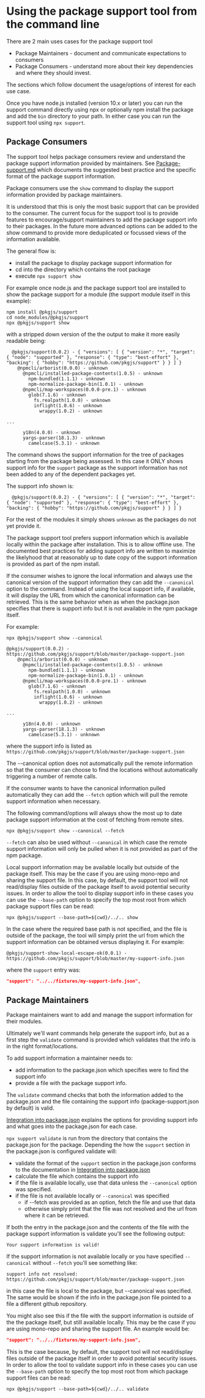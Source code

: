 # Using the package support tool from the command line

There are 2 main uses cases for the package support tool

* Package Maintainers - document and communicate expectations to consumers
* Package Consumers - understand more about their key dependencies and where they 
  should invest.

The sections which follow document the usage/options of interest for each use
case.

Once you have node.js installed (version 10.x or later) you can
run the support command directly using npx or optionally npm install the
package and add the `bin` directory to your path. In either case
you can run the support tool using `npx support`.

## Package Consumers

The support tool helps package consumers review and understand the
package support information provided by maintainers. See
[Package-support.md](https://github.com/nodejs/package-maintenance/blob/master/docs/PACKAGE-SUPPORT.md)
which documents the suggested best practice and the specific format of the
package support information.

Package consumers use the `show` command to display the support information
provided by package maintainers.

It is understood that this is only the most basic support that can be provided
to the consumer. The current focus for the support tool is to provide features
to encourage/support maintainers to add the package support info to their packages.
In the future more advanced options can be added to the show command to provide 
more deduplicated or focussed views of the information available.

The general flow is:

* install the package to display package support information for
* cd into the directory which contains the root package
* execute `npx support show`

For example once node.js and the package support tool are installed to show
the package support for a module (the support module itself in this example):

```shell
npm install @pkgjs/support
cd node_modules/@pkgjs/support
npx @pkgjs/support show
```

with a stripped down version of the the output to make it more easily readable being:

```shell
  @pkgjs/support(0.0.2) - { "versions": [ { "version": "*", "target": { "node": "supported" }, "response": { "type": "best-effort" }, "backing": { "hobby": "https://github.com/pkgjs/support" } } ] }
    @npmcli/arborist(0.0.0) - unknown
      @npmcli/installed-package-contents(1.0.5) - unknown
        npm-bundled(1.1.1) - unknown
        npm-normalize-package-bin(1.0.1) - unknown
      @npmcli/map-workspaces(0.0.0-pre.1) - unknown
        glob(7.1.6) - unknown
          fs.realpath(1.0.0) - unknown
          inflight(1.0.6) - unknown
            wrappy(1.0.2) - unknown

...

      y18n(4.0.0) - unknown
      yargs-parser(18.1.3) - unknown
        camelcase(5.3.1) - unknown
```

The command shows the support information for the tree of packages starting from the package being assessed. 
In this case it ONLY shows support info for the `support` package as the support information has not
been added to any of the dependent packages yet.

The support info shown is:

```shell
  @pkgjs/support(0.0.2) - { "versions": [ { "version": "*", "target": { "node": "supported" }, "response": { "type": "best-effort" }, "backing": { "hobby": "https://github.com/pkgjs/support" } } ] }
```

For the rest of the modules it simply shows `unknown` as the packages do not yet provide it.

The package support tool prefers support information which is available locally within the package after installation.
This is to allow offline use. The documented best practices for adding support info are written to maximize
the likelyhood that at reasonably up to date copy of the support information is provided as part of the npm
install.

If the consumer wishes to ignore the local information and always use the canonical version of the support information
they can add the `--canonical` option to the command. Instead of using the local support info, if available, it will
display the URL from which the canonical information can be retrieved. This is the same behavior when 
as when the package.json specifies that there is support info but it is not available in the npm package itself.

For example:

```
npx @pkgjs/support show --canonical
```


```
@pkgjs/support(0.0.2) - https://github.com/pkgjs/support/blob/master/package-support.json
    @npmcli/arborist(0.0.0) - unknown
      @npmcli/installed-package-contents(1.0.5) - unknown
        npm-bundled(1.1.1) - unknown
        npm-normalize-package-bin(1.0.1) - unknown
      @npmcli/map-workspaces(0.0.0-pre.1) - unknown
        glob(7.1.6) - unknown
          fs.realpath(1.0.0) - unknown
          inflight(1.0.6) - unknown
            wrappy(1.0.2) - unknown

...

      y18n(4.0.0) - unknown
      yargs-parser(18.1.3) - unknown
        camelcase(5.3.1) - unknown
```

where the support info is listed as 
`https://github.com/pkgjs/support/blob/master/package-support.json`

The --canonical option does not automatically pull the remote information so that the
consumer can choose to find the locations without automatically triggering a number of
remote calls.

If the consumer wants to have the canonical information pulled automatically they can
add the `--fetch` option which will pull the remote support information when necessary.


The following command/options will always show the most up to date package support information
at the cost of fetching from remote sites.
```
npx @pkgjs/support show --canonical --fetch
```

`--fetch` can also be used without `--canonical` in which case the remote support
information will only be pulled when it is not provided as part of the npm package.

Local support information may be available locally but outside of the package itself.
This may be the case if you are using mono-repo and sharing the support file.
In this case, by default, the support tool will not read/display files outside of the
package itself to avoid potential security issues. In order to allow the tool to display
support info in these cases you can use the `--base-path` option to specify the top
most root from which package support files can be read:

```shell
npx @pkgjs/support --base-path=${cwd}/../.. show
```

In the case where the required base path is not specified, and the file is outside
of the package, the tool will simply print the url from which the support information
can be obtained versus displaying it. For example:

```
@pkgjs/support-show-local-escape-ok(0.0.1) - https://github.com/pkgjs/support/blob/master/my-support-info.json
```

where the `support` entry was:

```json
"support": "../../fixtures/my-support-info.json",
```

## Package Maintainers

Package maintainers want to add and manage the support information for their modules.

Ultimately we'll want commands help generate the support info, but as a first step
the `validate` command is provided which validates that the info is in the
right format/locations. 

To add support information a maintainer needs to:

* add information to the package.json which specifies were to find the support info
* provide a file with the package support info.

The `validate` command checks that both the information added to the package.json
and the file containing the support info (package-support.json by default) is valid.


[Integration into package.json](https://github.com/nodejs/package-maintenance/blob/master/docs/PACKAGE-SUPPORT.md#integration-into-packagejson)
explains the options for providing support info and what goes into the package.json for
each case.

`npx support validate` is run from the directory that contains the package.json for the package.
Depending the how the `support` section in the package.json is configured validate will:

* validate the format of the `support` section in the package.json conforms to the
documentation in [Integration into package.json](https://github.com/nodejs/package-maintenance/blob/master/docs/PACKAGE-SUPPORT.md#integration-into-packagejson)
* calculate the file which contains the support info
* if the file is available locally, use that data unless the `--canonical`
  option was specified.
* if the file is not available locally or `--canonical` was specified
  * if --fetch was provided as an option, fetch the file and use that data
  * otherwise simply print that the file was not resolved and the url from 
  where it can be retrieved.

If both the entry in the package.json and the contents of the file with the package support
information is validate you'll see the following output:

```shell
Your support information is valid!
```

If the support information is not available locally or you have specified
`--canonical` without `--fetch` you'll see something like:

```shell
support info not resolved: https://github.com/pkgjs/support/blob/master/package-support.json
```

in this case the file is local to the package, but --canonical was specified. The same
would be shown if the info in the package.json file pointed to a file a different github 
repository.

You might also see this if the file with the support information is outside of the
the package itself, but still available locally. This may be the case if you
are using mono-repo and sharing the support file. An example would be:

```json
"support": "../../fixtures/my-support-info.json",
```

This is the case because, by default, the support tool will not read/display files outside of the
package itself in order to avoid potential security issues. In order to allow the tool to validate
support info in these cases you can use the `--base-path` option to specify the top
most root from which package support files can be read:

```shell
npx @pkgjs/support --base-path=${cwd}/../.. validate
```
